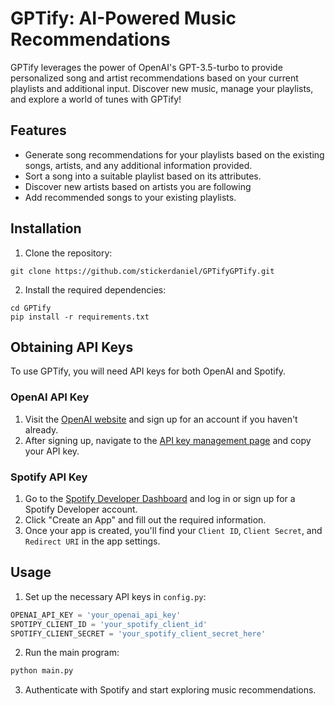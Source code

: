 # GPTify: AI-Powered Music Recommendations

GPTify leverages the power of OpenAI's GPT-3.5-turbo to provide personalized song and artist recommendations based on your current playlists and additional input. Discover new music, manage your playlists, and explore a world of tunes with GPTify!

## Features

- Generate song recommendations for your playlists based on the existing songs, artists, and any additional information provided.
- Sort a song into a suitable playlist based on its attributes.
- Discover new artists based on artists you are following
- Add recommended songs to your existing playlists.

## Installation

1. Clone the repository:

```
git clone https://github.com/stickerdaniel/GPTifyGPTify.git
```

2. Install the required dependencies:

```
cd GPTify
pip install -r requirements.txt
```

## Obtaining API Keys

To use GPTify, you will need API keys for both OpenAI and Spotify.

### OpenAI API Key

1. Visit the [OpenAI website](https://www.openai.com/) and sign up for an account if you haven't already.
2. After signing up, navigate to the [API key management page](https://platform.openai.com/signup) and copy your API key.

### Spotify API Key

1. Go to the [Spotify Developer Dashboard](https://developer.spotify.com/dashboard/applications) and log in or sign up for a Spotify Developer account.
2. Click "Create an App" and fill out the required information.
3. Once your app is created, you'll find your `Client ID`, `Client Secret`, and `Redirect URI` in the app settings.

## Usage

1. Set up the necessary API keys in `config.py`:
```python
OPENAI_API_KEY = 'your_openai_api_key'
SPOTIPY_CLIENT_ID = 'your_spotify_client_id'
SPOTIFY_CLIENT_SECRET = 'your_spotify_client_secret_here'
```
2. Run the main program:
```python 
python main.py
```
3. Authenticate with Spotify and start exploring music recommendations.
